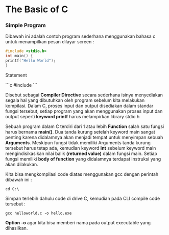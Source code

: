 <h1>The Basic of C</h1>

<h3>Simple Program</h3>
<p>Dibawah ini adalah contoh program sederhana menggunakan bahasa c untuk menampilkan pesan dilayar screen :</p>

```c
#include <stdio.h>
int main() {
printf("Hello World");
}
```

<p>Statement</p>
```c
#include <stdio.h>
```

<p>Disebut sebagai <b>Compiler Directive</b> secara sederhana isinya menyediakan segala hal yang dibutuhkan oleh program
sebelum kita melakukan kompilasi. Dalam C, proses input dan output disediakan dalam standar fungsi tersebut, setiap program 
yang akan menggunakan proses input dan output seperti <b>keyword printf</b> harus melampirkan library stdio.h</p>

<p>Sebuah program dalam C terdiri dari 1 atau lebih <b>Function</b> salah satu fungsi harus bernama <b>main()</b>.
Dua tanda kurung setelah keyword main sangat penting karena didalamnya akan menjadi tempat untuk menyimpan sebuah <b>Arguments</b>.
Meskipun fungsi tidak memiliki Arguments tanda kurung tersebut harus tetap ada, kemudian keyword <b>int</b> sebelum 
keyword main mengindisikasikan nilai balik <b>(returned value)</b> dalam fungsi main. Setiap fungsi memiliki <b>body of function</b>
yang didalamnya terdapat instruksi yang akan dilakukan.
</p>

<p>Kita bisa mengkompilasi code diatas menggunakan gcc dengan perintah dibawah ini :</p>

```
cd C:\
```
<p>Simpan terlebih dahulu code di drive C, kemudian pada CLI compile code tersebut :</p>

```
gcc helloworld.c -o hello.exe
```

<p><b>Option -o</b> agar kita bisa memberi nama pada output executable yang dihasilkan.</p>
